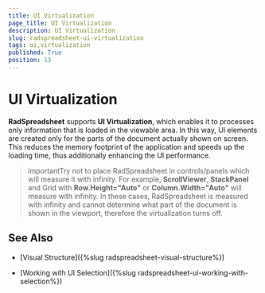 ```yaml
---
title: UI Virtualization
page_title: UI Virtualization
description: UI Virtualization
slug: radspreadsheet-ui-virtualization
tags: ui,virtualization
published: True
position: 13
---
```


# UI Virtualization



__RadSpreadsheet__ supports __UI Virtualization__, which enables it to processes only information that is loaded in the viewable area. In this way, UI elements are created only for the parts of the document actually shown on screen. This reduces the memory footprint of the application and speeds up the loading time, thus additionally enhancing the UI performance. 

>importantTry not to place RadSpreadsheet in controls/panels which will measure it with infinity. For example, __ScrollViewer__, __StackPanel__ and Grid with __Row.Height="Auto"__ or __Column.Width="Auto"__ will measure with infinity. In these cases, RadSpreadsheet is measured with infinity and cannot determine what part of the document is shown in the viewport, therefore the virtualization turns off.

## See Also

 * [Visual Structure]({%slug radspreadsheet-visual-structure%})

 * [Working with UI Selection]({%slug radspreadsheet-ui-working-with-selection%})
